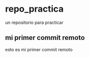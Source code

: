 # repo_practica
un repositorio para practicar
## mi primer commit remoto
esto es mi primer commit remoto  